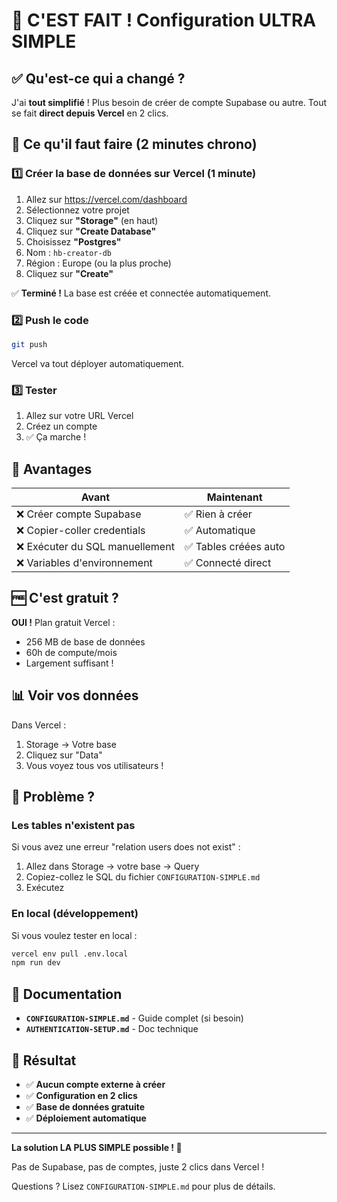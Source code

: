 # 🎉 C'EST FAIT ! Configuration ULTRA SIMPLE

## ✅ Qu'est-ce qui a changé ?

J'ai **tout simplifié** ! Plus besoin de créer de compte Supabase ou autre. Tout se fait **direct depuis Vercel** en 2 clics.

## 🚀 Ce qu'il faut faire (2 minutes chrono)

### 1️⃣ Créer la base de données sur Vercel (1 minute)

1. Allez sur https://vercel.com/dashboard
2. Sélectionnez votre projet
3. Cliquez sur **"Storage"** (en haut)
4. Cliquez sur **"Create Database"**
5. Choisissez **"Postgres"**
6. Nom : `hb-creator-db`
7. Région : Europe (ou la plus proche)
8. Cliquez sur **"Create"**

✅ **Terminé !** La base est créée et connectée automatiquement.

### 2️⃣ Push le code

```bash
git push
```

Vercel va tout déployer automatiquement.

### 3️⃣ Tester

1. Allez sur votre URL Vercel
2. Créez un compte
3. ✅ Ça marche !

## 🎯 Avantages

| Avant | Maintenant |
|-------|------------|
| ❌ Créer compte Supabase | ✅ Rien à créer |
| ❌ Copier-coller credentials | ✅ Automatique |
| ❌ Exécuter du SQL manuellement | ✅ Tables créées auto |
| ❌ Variables d'environnement | ✅ Connecté direct |

## 🆓 C'est gratuit ?

**OUI !** Plan gratuit Vercel :
- 256 MB de base de données
- 60h de compute/mois
- Largement suffisant !

## 📊 Voir vos données

Dans Vercel :
1. Storage → Votre base
2. Cliquez sur "Data"
3. Vous voyez tous vos utilisateurs !

## 🐛 Problème ?

### Les tables n'existent pas

Si vous avez une erreur "relation users does not exist" :

1. Allez dans Storage → votre base → Query
2. Copiez-collez le SQL du fichier `CONFIGURATION-SIMPLE.md`
3. Exécutez

### En local (développement)

Si vous voulez tester en local :

```bash
vercel env pull .env.local
npm run dev
```

## 📝 Documentation

- **`CONFIGURATION-SIMPLE.md`** - Guide complet (si besoin)
- **`AUTHENTICATION-SETUP.md`** - Doc technique

## 🎊 Résultat

- ✅ **Aucun compte externe à créer**
- ✅ **Configuration en 2 clics**
- ✅ **Base de données gratuite**
- ✅ **Déploiement automatique**

---

**La solution LA PLUS SIMPLE possible ! 🚀**

Pas de Supabase, pas de comptes, juste 2 clics dans Vercel !

Questions ? Lisez `CONFIGURATION-SIMPLE.md` pour plus de détails.
